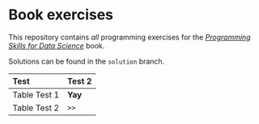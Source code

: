 # Book exercises

This repository contains _all_ programming exercises for the [_Programming Skills for Data Science_](https://programming-for-data-science.github.io/) book.

Solutions can be found in the `solution` branch.

|Test | Test 2 |
|:------------| :-------|
|Table Test 1 | **Yay** |
|Table Test 2 | ``>>``  |
